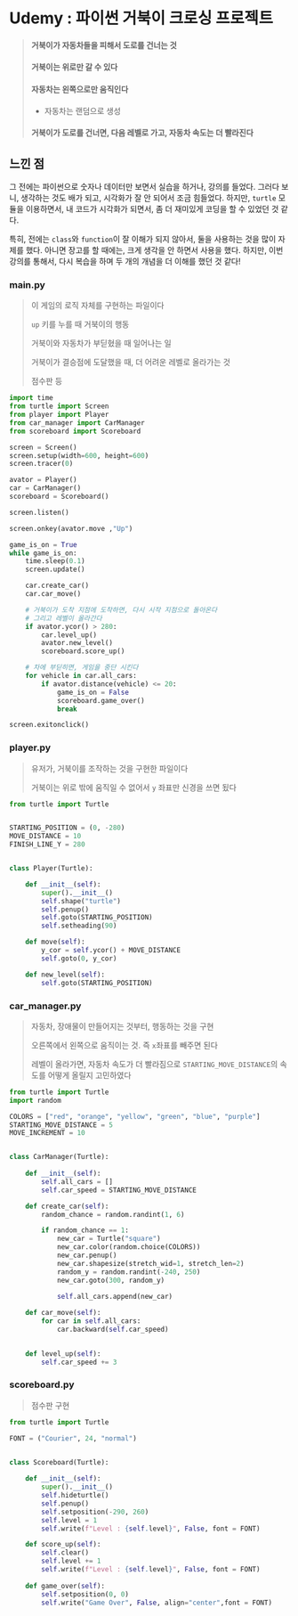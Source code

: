 # Udemy : 파이썬 거북이 크로싱 프로젝트

> #### 거북이가 자동차들을 피해서 도로를 건너는 것
>
> #### 거북이는 위로만 갈 수 있다
>
> #### 자동차는 왼쪽으로만 움직인다
>
> - 자동차는 랜덤으로 생성
>
> #### 거북이가 도로를 건너면, 다음 레벨로 가고, 자동차 속도는 더 빨라진다



## 느낀 점

그 전에는 파이썬으로 숫자나 데이터만 보면서 실습을 하거나, 강의를 들었다. 그러다 보니, 생각하는 것도 배가 되고, 시각화가 잘 안 되어서 조금 힘들었다. 하지만, `turtle` 모듈을 이용하면서, 내 코드가 시각화가 되면서, 좀 더 재미있게 코딩을 할 수 있었던 것 같다.

특히, 전에는 `class`와 `function`이 잘 이해가 되지 않아서, 둘을 사용하는 것을 많이 자제를 했다. 아니면 장고를 할 때에는, 크게 생각을 안 하면서 사용을 했다. 하지만, 이번 강의를 통해서, 다시 복습을 하며 두 개의 개념을 더 이해를 했던 것 같다!



### main.py

> 이 게임의 로직 자체를 구현하는 파일이다
>
> `up` 키를 누를 때 거북이의 행동
>
> 거북이와 자동차가 부딛혔을 때 일어나는 일
>
> 거북이가 결승점에 도달했을 때, 더 어려운 레벨로 올라가는 것
>
> 점수판 등

```python
import time
from turtle import Screen
from player import Player
from car_manager import CarManager
from scoreboard import Scoreboard

screen = Screen()
screen.setup(width=600, height=600)
screen.tracer(0)

avator = Player()
car = CarManager()
scoreboard = Scoreboard()

screen.listen()

screen.onkey(avator.move ,"Up")

game_is_on = True
while game_is_on:
    time.sleep(0.1)
    screen.update()

    car.create_car()
    car.car_move()

    # 거북이가 도착 지점에 도착하면, 다시 시작 지점으로 돌아온다
    # 그리고 레벨이 올라간다
    if avator.ycor() > 280:
        car.level_up()
        avator.new_level()
        scoreboard.score_up()

    # 차에 부딛히면, 게임을 중단 시킨다
    for vehicle in car.all_cars:
        if avator.distance(vehicle) <= 20:
            game_is_on = False
            scoreboard.game_over()
            break

screen.exitonclick()
```



### player.py

> 유저가, 거북이를 조작하는 것을 구현한 파일이다
>
> 거북이는 위로 밖에 움직일 수 없어서 `y` 좌표만 신경을 쓰면 됬다

```python
from turtle import Turtle


STARTING_POSITION = (0, -280)
MOVE_DISTANCE = 10
FINISH_LINE_Y = 280


class Player(Turtle):

    def __init__(self):
        super().__init__()
        self.shape("turtle")
        self.penup()
        self.goto(STARTING_POSITION)
        self.setheading(90)

    def move(self):
        y_cor = self.ycor() + MOVE_DISTANCE 
        self.goto(0, y_cor)

    def new_level(self):
        self.goto(STARTING_POSITION)
```



### car_manager.py

> 자동차, 장애물이 만들어지는 것부터, 행동하는 것을 구현
>
> 오른쪽에서 왼쪽으로 움직이는 것. 즉 `x`좌표를 빼주면 된다
>
> 레벨이 올라가면, 자동차 속도가 더 빨라짐으로 `STARTING_MOVE_DISTANCE`의 속도를 어떻게 올릴지 고민하였다

```python
from turtle import Turtle
import random

COLORS = ["red", "orange", "yellow", "green", "blue", "purple"]
STARTING_MOVE_DISTANCE = 5
MOVE_INCREMENT = 10


class CarManager(Turtle):
    
    def __init__(self):
        self.all_cars = []
        self.car_speed = STARTING_MOVE_DISTANCE

    def create_car(self):
        random_chance = random.randint(1, 6)

        if random_chance == 1:
            new_car = Turtle("square")
            new_car.color(random.choice(COLORS))
            new_car.penup()
            new_car.shapesize(stretch_wid=1, stretch_len=2)
            random_y = random.randint(-240, 250)
            new_car.goto(300, random_y)
            
            self.all_cars.append(new_car)

    def car_move(self):
        for car in self.all_cars:
            car.backward(self.car_speed)

        
    def level_up(self):
        self.car_speed += 3
```



### scoreboard.py

> 점수판 구현

```python
from turtle import Turtle

FONT = ("Courier", 24, "normal")


class Scoreboard(Turtle):
    
    def __init__(self):
        super().__init__()
        self.hideturtle()
        self.penup()
        self.setposition(-290, 260)
        self.level = 1
        self.write(f"Level : {self.level}", False, font = FONT)

    def score_up(self):
        self.clear()
        self.level += 1
        self.write(f"Level : {self.level}", False, font = FONT)
    
    def game_over(self):
        self.setposition(0, 0)
        self.write("Game Over", False, align="center",font = FONT)
```



